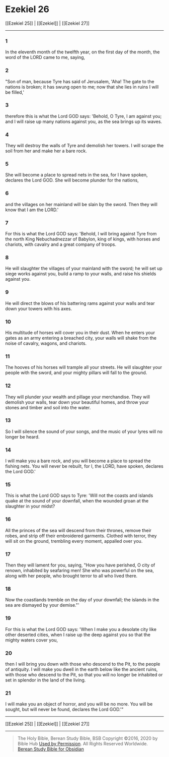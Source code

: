 # Ezekiel 26

[[Ezekiel 25]] | [[Ezekiel]] | [[Ezekiel 27]]

---

### 1
In the eleventh month of the twelfth year, on the first day of the month, the word of the LORD came to me, saying,

### 2
"Son of man, because Tyre has said of Jerusalem, 'Aha! The gate to the nations is broken; it has swung open to me; now that she lies in ruins I will be filled,'

### 3
therefore this is what the Lord GOD says: 'Behold, O Tyre, I am against you; and I will raise up many nations against you, as the sea brings up its waves.

### 4
They will destroy the walls of Tyre and demolish her towers. I will scrape the soil from her and make her a bare rock.

### 5
She will become a place to spread nets in the sea, for I have spoken, declares the Lord GOD. She will become plunder for the nations,

### 6
and the villages on her mainland will be slain by the sword. Then they will know that I am the LORD.'

### 7
For this is what the Lord GOD says: 'Behold, I will bring against Tyre from the north King Nebuchadnezzar of Babylon, king of kings, with horses and chariots, with cavalry and a great company of troops.

### 8
He will slaughter the villages of your mainland with the sword; he will set up siege works against you, build a ramp to your walls, and raise his shields against you.

### 9
He will direct the blows of his battering rams against your walls and tear down your towers with his axes.

### 10
His multitude of horses will cover you in their dust. When he enters your gates as an army entering a breached city, your walls will shake from the noise of cavalry, wagons, and chariots.

### 11
The hooves of his horses will trample all your streets. He will slaughter your people with the sword, and your mighty pillars will fall to the ground.

### 12
They will plunder your wealth and pillage your merchandise. They will demolish your walls, tear down your beautiful homes, and throw your stones and timber and soil into the water.

### 13
So I will silence the sound of your songs, and the music of your lyres will no longer be heard.

### 14
I will make you a bare rock, and you will become a place to spread the fishing nets. You will never be rebuilt, for I, the LORD, have spoken, declares the Lord GOD.'

### 15
This is what the Lord GOD says to Tyre: 'Will not the coasts and islands quake at the sound of your downfall, when the wounded groan at the slaughter in your midst?

### 16
All the princes of the sea will descend from their thrones, remove their robes, and strip off their embroidered garments. Clothed with terror, they will sit on the ground, trembling every moment, appalled over you.

### 17
Then they will lament for you, saying, "How you have perished, O city of renown, inhabited by seafaring men! She who was powerful on the sea, along with her people, who brought terror to all who lived there.

### 18
Now the coastlands tremble on the day of your downfall; the islands in the sea are dismayed by your demise."'

### 19
For this is what the Lord GOD says: 'When I make you a desolate city like other deserted cities, when I raise up the deep against you so that the mighty waters cover you,

### 20
then I will bring you down with those who descend to the Pit, to the people of antiquity. I will make you dwell in the earth below like the ancient ruins, with those who descend to the Pit, so that you will no longer be inhabited or set in splendor in the land of the living.

### 21
I will make you an object of horror, and you will be no more. You will be sought, but will never be found, declares the Lord GOD.'"

---

[[Ezekiel 25]] | [[Ezekiel]] | [[Ezekiel 27]]

---

> The Holy Bible, Berean Study Bible, BSB
> Copyright &copy;2016, 2020 by Bible Hub
> [Used by Permission](https://berean.bible/terms.htm). All Rights Reserved Worldwide.
> [Berean Study Bible for Obsidian](https://github.com/gapmiss/berean-study-bible-for-obsidian)

